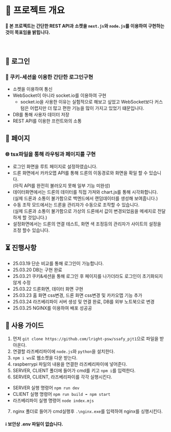 # 👋 프로젝트 개요

#### 🙆 본 프로젝트는 간단한 REST API과 소켓을 `next.js`와 `node.js`를 이용하여 구현하는 것이 목표임을 밝힙니다.

<br/>

## 🔐 로그인

### 🍪 쿠키-세션을 이용한 간단한 로그인구현

- 소켓을 이용하여 통신
- WebSocket이 아니라 socket.io를 이용하여 구현
  - socket.io을 사용한 이유는 실험적으로 해보고 싶었고 WebSocket보다 커스텀은 어렵지만 더 많고 편한 기능을 많이 가지고 있었기 떄문입니다.
- DB를 통해 사용자 데이터 저장
- REST API를 이용한 프런트와의 소통

## 📄 페이지

### 🌐 tsx파일을 통해 라우팅과 페이지를 구현

- 로그인 화면을 루트 페이지로 설정하였습니다.
- 드론 화면에서 카카오맵 API를 통해 드론의 이동경로와 화면을 확일 할 수 있습니다.<br/>(아직 API를 완전히 불러오지 못해 일부 기능 미완성)
- 데이터화면에서는 드론의 데이터를 직접 가져와 chart.js를 통해 시각화합니다.<br/>(실제 드론과 소통이 불가함으로 백엔드에서 랜덤데이터를 생성해 보여줍니다.)
- 수동 조작 모드에서는 드론을 관리자가 수동으로 조작할 수 있습니다.<br/>(실제 드론과 소통이 불가함으로 가상의 드론에서 값이 변경되었음을 메세지로 전달하게 할 것입니다.)
- 설정화면에서는 드론의 연결 테스트, 화면 색 조정등의 관리자가 사이트의 설정을 조정 할수 있습니다.


## ⏳ 진행사항

- 25.03.19 단순 비교를 통해 로그인이 가능합니다.
- 25.03.20 DB는 구현 완료
- 25.03.21 쿠키&세션을 통해 로그인 후 페이지를 나가더라도 로그인이 초기화되지 않게 수정
- 25.03.22 드론화면, 데이터 화면 구현
- 25.03.23 홈 화면 css변경, 드론 화면 css변경 및 카카오맵 기능 추가
- 25.03.24 라즈베리파이 서버 생성 및 연결 완료, DB를 외부 노트북으로 변경
- 25.03.25 NGINX를 이용하여 배포 성공공


## 📝 사용 가이드

1. 먼저 `git clone https://github.com/lright-psw/ssafy_pjt1`으로 파일을 받아온다.
2. 연결할 라즈베리파이에 `node.js`와 `python`을 설치한다.
3. `npm i ws`로 웹소켓을 다운 받는다.
4. raspberrypi 파일의 내용을 연결한 라즈베리파이에 넣어준다.
5. SERVER, CLIENT 폴더에 들어가 cmd를 키고 `npm i`를 입력한다.
6. SERVER, CLIENT, 라즈베리파이를 각각 실행시킨다.
  - SERVER 실행 명령어 `npm run dev`
  - CLIENT 실행 명령어 `npm run build ➡️ npm start`
  - 라즈베리파이 실행 명령어 `node index.mjs`
7. nginx 폴더로 들어가 cmd실행후 `.\nginx.exe`를 입력하여 nginx를 싱행시킨다.

#### ℹ️ 보안상 .env 파일이 없습니다.